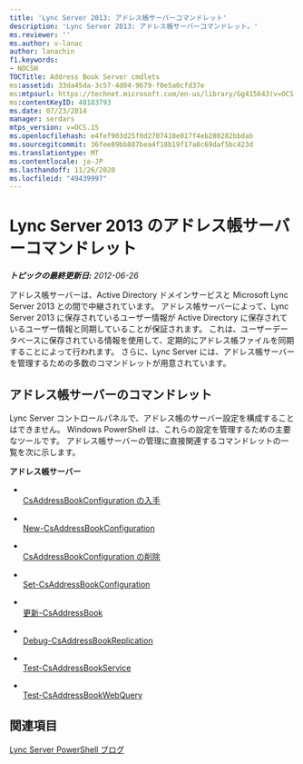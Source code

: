 ```yaml
---
title: 'Lync Server 2013: アドレス帳サーバーコマンドレット'
description: 'Lync Server 2013: アドレス帳サーバーコマンドレット。'
ms.reviewer: ''
ms.author: v-lanac
author: lanachin
f1.keywords:
- NOCSH
TOCTitle: Address Book Server cmdlets
ms:assetid: 33da45da-3c57-4d04-9679-f0e5a0cfd37e
ms:mtpsurl: https://technet.microsoft.com/en-us/library/Gg415643(v=OCS.15)
ms:contentKeyID: 48183793
ms.date: 07/23/2014
manager: serdars
mtps_version: v=OCS.15
ms.openlocfilehash: e4fef903d25f0d2707410e017f4eb280282bbdab
ms.sourcegitcommit: 36fee89bb887bea4f18b19f17a8c69daf5bc423d
ms.translationtype: MT
ms.contentlocale: ja-JP
ms.lasthandoff: 11/26/2020
ms.locfileid: "49439997"
---
```

# <a name="address-book-server-cmdlets-in-lync-server-2013"></a>Lync Server 2013 のアドレス帳サーバーコマンドレット

<div data-xmlns="http://www.w3.org/1999/xhtml">

<div class="topic" data-xmlns="http://www.w3.org/1999/xhtml" data-msxsl="urn:schemas-microsoft-com:xslt" data-cs="https://msdn.microsoft.com/">

<div data-asp="https://msdn2.microsoft.com/asp">



</div>

<div id="mainSection">

<div id="mainBody">

<span> </span>

_**トピックの最終更新日:** 2012-06-26_

アドレス帳サーバーは、Active Directory ドメインサービスと Microsoft Lync Server 2013 との間で中継されています。 アドレス帳サーバーによって、Lync Server 2013 に保存されているユーザー情報が Active Directory に保存されているユーザー情報と同期していることが保証されます。 これは、ユーザーデータベースに保存されている情報を使用して、定期的にアドレス帳ファイルを同期することによって行われます。 さらに、Lync Server には、アドレス帳サーバーを管理するための多数のコマンドレットが用意されています。

<div>

## <a name="address-book-server-cmdlets"></a>アドレス帳サーバーのコマンドレット

Lync Server コントロールパネルで、アドレス帳のサーバー設定を構成することはできません。 Windows PowerShell は、これらの設定を管理するための主要なツールです。 アドレス帳サーバーの管理に直接関連するコマンドレットの一覧を次に示します。

**アドレス帳サーバー**

  - <span></span>  
    [CsAddressBookConfiguration の入手](https://technet.microsoft.com/library/Gg398132(v=OCS.15))

  - <span></span>  
    [New-CsAddressBookConfiguration](https://technet.microsoft.com/library/Gg398395(v=OCS.15))

  - <span></span>  
    [CsAddressBookConfiguration の削除](https://technet.microsoft.com/library/Gg398934(v=OCS.15))

  - <span></span>  
    [Set-CsAddressBookConfiguration](https://technet.microsoft.com/library/Gg412784(v=OCS.15))

<!-- end list -->

  - <span></span>  
    [更新-CsAddressBook](https://technet.microsoft.com/library/Gg398194(v=OCS.15))

<!-- end list -->

  - <span></span>  
    [Debug-CsAddressBookReplication](https://technet.microsoft.com/library/JJ205232(v=OCS.15))

<!-- end list -->

  - <span></span>  
    [Test-CsAddressBookService](https://technet.microsoft.com/library/Gg398661(v=OCS.15))

<!-- end list -->

  - <span></span>  
    [Test-CsAddressBookWebQuery](https://technet.microsoft.com/library/Gg398773(v=OCS.15))

</div>

<div>

## <a name="see-also"></a>関連項目


[Lync Server PowerShell ブログ](https://go.microsoft.com/fwlink/p/?linkid=203150)  
  

</div>

</div>

<span> </span>

</div>

</div>

</div>

